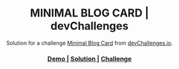<!-- Please update value in the {}  -->

<h1 align="center">MINIMAL BLOG CARD | devChallenges</h1>

<div align="center">
   Solution for a challenge <a href="https://devchallenges.io/challenge/minimal-blog-card" target="_blank">Minimal Blog Card</a> from <a href="http://devchallenges.io" target="_blank">devChallenges.io</a>.
</div>

<div align="center">
  <h3>
    <a href="https://github.com/giuseppe-giannotta/MINIMAL-BLOG-CARD.git">
      Demo
    </a>
    <span> | </span>
    <a href="https://giuseppe-giannotta.github.io/MINIMAL-BLOG-CARD/">
      Solution
    </a>
    <span> | </span>
    <a href="https://devchallenges.io/challenge/minimal-blog-card">
      Challenge
    </a>
  </h3>
</div>
